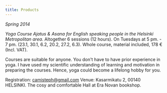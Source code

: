 ```yaml
---
title: Products
---
```


_Spring 2014_


*Yoga Course Ajatus & Asana for English speaking people in the Helsinki Metropolitan area*. Altogether 6 sessions (12 hours). On Tuesdays at 5 pm. - 7 pm. (23.1, 30.1, 6.2, 20.2, 27.2, 6.3). Whole course, material included, 178 € (Incl. VAT).

Courses are suitable for anyone. You don't have to have prior experience in yoga. I have used my scientific understanding of learning and motivation in preparing the courses. Hence, yoga could become a lifelong hobby for you.

Registration: camisteph@gmail.com
Venue: Kasarmikatu 2, 00140 HELSINKI. The cosy and comfortable Hall at Era Novan bookshop. 
